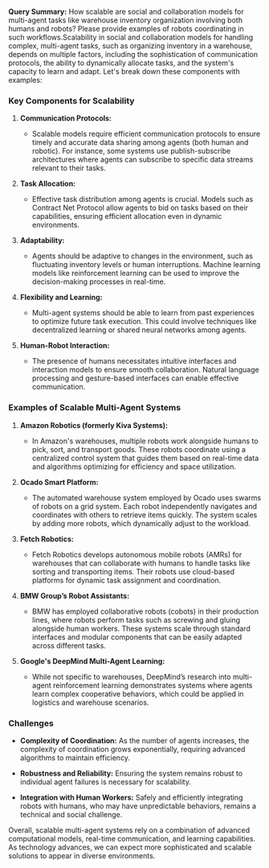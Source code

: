 **Query Summary:**
How scalable are social and collaboration models for multi-agent tasks like warehouse inventory organization involving both humans and robots? Please provide examples of robots coordinating in such workflows.Scalability in social and collaboration models for handling complex, multi-agent tasks, such as organizing inventory in a warehouse, depends on multiple factors, including the sophistication of communication protocols, the ability to dynamically allocate tasks, and the system's capacity to learn and adapt. Let's break down these components with examples:

### Key Components for Scalability

1. **Communication Protocols:**
   - Scalable models require efficient communication protocols to ensure timely and accurate data sharing among agents (both human and robotic). For instance, some systems use publish-subscribe architectures where agents can subscribe to specific data streams relevant to their tasks.
   
2. **Task Allocation:**
   - Effective task distribution among agents is crucial. Models such as Contract Net Protocol allow agents to bid on tasks based on their capabilities, ensuring efficient allocation even in dynamic environments.

3. **Adaptability:**
   - Agents should be adaptive to changes in the environment, such as fluctuating inventory levels or human interruptions. Machine learning models like reinforcement learning can be used to improve the decision-making processes in real-time.

4. **Flexibility and Learning:**
   - Multi-agent systems should be able to learn from past experiences to optimize future task execution. This could involve techniques like decentralized learning or shared neural networks among agents.

5. **Human-Robot Interaction:**
   - The presence of humans necessitates intuitive interfaces and interaction models to ensure smooth collaboration. Natural language processing and gesture-based interfaces can enable effective communication.

### Examples of Scalable Multi-Agent Systems

1. **Amazon Robotics (formerly Kiva Systems):**
   - In Amazon's warehouses, multiple robots work alongside humans to pick, sort, and transport goods. These robots coordinate using a centralized control system that guides them based on real-time data and algorithms optimizing for efficiency and space utilization.

2. **Ocado Smart Platform:**
   - The automated warehouse system employed by Ocado uses swarms of robots on a grid system. Each robot independently navigates and coordinates with others to retrieve items quickly. The system scales by adding more robots, which dynamically adjust to the workload.

3. **Fetch Robotics:**
   - Fetch Robotics develops autonomous mobile robots (AMRs) for warehouses that can collaborate with humans to handle tasks like sorting and transporting items. Their robots use cloud-based platforms for dynamic task assignment and coordination.

4. **BMW Group’s Robot Assistants:**
   - BMW has employed collaborative robots (cobots) in their production lines, where robots perform tasks such as screwing and gluing alongside human workers. These systems scale through standard interfaces and modular components that can be easily adapted across different tasks.

5. **Google's DeepMind Multi-Agent Learning:**
   - While not specific to warehouses, DeepMind’s research into multi-agent reinforcement learning demonstrates systems where agents learn complex cooperative behaviors, which could be applied in logistics and warehouse scenarios.

### Challenges

- **Complexity of Coordination:**
  As the number of agents increases, the complexity of coordination grows exponentially, requiring advanced algorithms to maintain efficiency.

- **Robustness and Reliability:**
  Ensuring the system remains robust to individual agent failures is necessary for scalability.

- **Integration with Human Workers:**
  Safely and efficiently integrating robots with humans, who may have unpredictable behaviors, remains a technical and social challenge.

Overall, scalable multi-agent systems rely on a combination of advanced computational models, real-time communication, and learning capabilities. As technology advances, we can expect more sophisticated and scalable solutions to appear in diverse environments.
